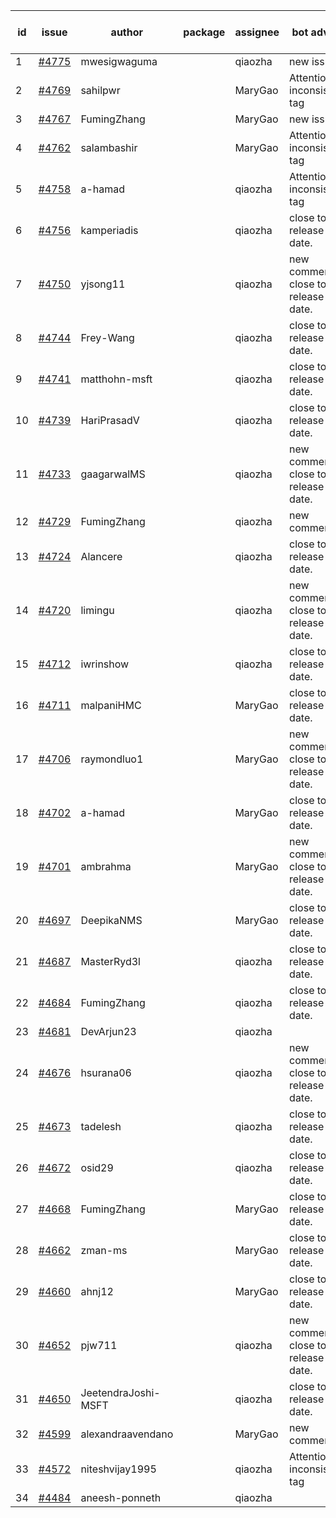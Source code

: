 | id | issue | author | package | assignee | bot advice | created date of issue | target release date | date from target |
| ------ | ------ | ------ | ------ | ------ | ------ | ------ | ------ | :-----: |
| 1 | [#4775](https://github.com/Azure/sdk-release-request/issues/4775) | mwesigwaguma |  | qiaozha | new issue. | 11-21 | 12-22 |  |
| 2 | [#4769](https://github.com/Azure/sdk-release-request/issues/4769) | sahilpwr |  | MaryGao | Attention to inconsistent tag | 11-16 | 12-22 |  |
| 3 | [#4767](https://github.com/Azure/sdk-release-request/issues/4767) | FumingZhang |  | MaryGao | new issue. | 11-15 | 12-22 |  |
| 4 | [#4762](https://github.com/Azure/sdk-release-request/issues/4762) | salambashir |  | MaryGao | Attention to inconsistent tag | 11-13 | 12-22 |  |
| 5 | [#4758](https://github.com/Azure/sdk-release-request/issues/4758) | a-hamad |  | qiaozha | Attention to inconsistent tag | 11-10 | 12-22 |  |
| 6 | [#4756](https://github.com/Azure/sdk-release-request/issues/4756) | kamperiadis |  | qiaozha | close to release date.  | 11-10 | 11-24 | 2 |
| 7 | [#4750](https://github.com/Azure/sdk-release-request/issues/4750) | yjsong11 |  | qiaozha | new comment. close to release date.  | 11-09 | 11-24 | 2 |
| 8 | [#4744](https://github.com/Azure/sdk-release-request/issues/4744) | Frey-Wang |  | qiaozha | close to release date.  | 11-09 | 11-24 | 2 |
| 9 | [#4741](https://github.com/Azure/sdk-release-request/issues/4741) | matthohn-msft |  | qiaozha | close to release date.  | 11-09 | 11-24 | 2 |
| 10 | [#4739](https://github.com/Azure/sdk-release-request/issues/4739) | HariPrasadV |  | qiaozha | close to release date.  | 11-08 | 11-24 | 2 |
| 11 | [#4733](https://github.com/Azure/sdk-release-request/issues/4733) | gaagarwalMS |  | qiaozha | new comment. close to release date.  | 11-08 | 11-24 | 2 |
| 12 | [#4729](https://github.com/Azure/sdk-release-request/issues/4729) | FumingZhang |  | qiaozha | new comment. | 11-08 | 12-22 |  |
| 13 | [#4724](https://github.com/Azure/sdk-release-request/issues/4724) | Alancere |  | qiaozha | close to release date.  | 11-07 | 11-24 | 2 |
| 14 | [#4720](https://github.com/Azure/sdk-release-request/issues/4720) | limingu |  | qiaozha | new comment. close to release date.  | 11-06 | 11-24 | 2 |
| 15 | [#4712](https://github.com/Azure/sdk-release-request/issues/4712) | iwrinshow |  | qiaozha | close to release date.  | 11-06 | 11-24 | 2 |
| 16 | [#4711](https://github.com/Azure/sdk-release-request/issues/4711) | malpaniHMC |  | MaryGao | close to release date.  | 11-03 | 11-24 | 2 |
| 17 | [#4706](https://github.com/Azure/sdk-release-request/issues/4706) | raymondluo1 |  | MaryGao | new comment. close to release date.  | 11-03 | 11-24 | 2 |
| 18 | [#4702](https://github.com/Azure/sdk-release-request/issues/4702) | a-hamad |  | MaryGao | close to release date.  | 10-31 | 11-24 | 2 |
| 19 | [#4701](https://github.com/Azure/sdk-release-request/issues/4701) | ambrahma |  | MaryGao | new comment. close to release date.  | 10-30 | 11-24 | 2 |
| 20 | [#4697](https://github.com/Azure/sdk-release-request/issues/4697) | DeepikaNMS |  | MaryGao | close to release date.  | 10-30 | 11-24 | 2 |
| 21 | [#4687](https://github.com/Azure/sdk-release-request/issues/4687) | MasterRyd3l |  | qiaozha | close to release date.  | 10-26 | 11-24 | 2 |
| 22 | [#4684](https://github.com/Azure/sdk-release-request/issues/4684) | FumingZhang |  | qiaozha | close to release date.  | 10-26 | 11-24 | 2 |
| 23 | [#4681](https://github.com/Azure/sdk-release-request/issues/4681) | DevArjun23 |  | qiaozha |  | 10-24 | 01-26 |  |
| 24 | [#4676](https://github.com/Azure/sdk-release-request/issues/4676) | hsurana06 |  | qiaozha | new comment. close to release date.  | 10-23 | 11-24 | 2 |
| 25 | [#4673](https://github.com/Azure/sdk-release-request/issues/4673) | tadelesh |  | qiaozha | close to release date.  | 10-23 | 11-24 | 2 |
| 26 | [#4672](https://github.com/Azure/sdk-release-request/issues/4672) | osid29 |  | qiaozha | close to release date.  | 10-23 | 11-24 | 2 |
| 27 | [#4668](https://github.com/Azure/sdk-release-request/issues/4668) | FumingZhang |  | MaryGao | close to release date.  | 10-20 | 11-24 | 2 |
| 28 | [#4662](https://github.com/Azure/sdk-release-request/issues/4662) | zman-ms |  | MaryGao | close to release date.  | 10-18 | 11-24 | 2 |
| 29 | [#4660](https://github.com/Azure/sdk-release-request/issues/4660) | ahnj12 |  | MaryGao | close to release date.  | 10-17 | 11-24 | 2 |
| 30 | [#4652](https://github.com/Azure/sdk-release-request/issues/4652) | pjw711 |  | qiaozha | new comment. close to release date.  | 10-13 | 11-24 | 2 |
| 31 | [#4650](https://github.com/Azure/sdk-release-request/issues/4650) | JeetendraJoshi-MSFT |  | qiaozha | close to release date.  | 10-13 | 11-24 | 2 |
| 32 | [#4599](https://github.com/Azure/sdk-release-request/issues/4599) | alexandraavendano |  | MaryGao | new comment. | 10-02 | 10-27 |  |
| 33 | [#4572](https://github.com/Azure/sdk-release-request/issues/4572) | niteshvijay1995 |  | qiaozha | Attention to inconsistent tag | 09-26 | 10-27 |  |
| 34 | [#4484](https://github.com/Azure/sdk-release-request/issues/4484) | aneesh-ponneth |  | qiaozha |  | 08-31 | 09-22 |  |
